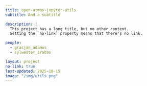 ```yaml
---
title: open-atmos-jupyter-utils
subtitle: And a subtitle

description: |
  This project has a long title, but no other content.
  Setting the `no-link` property means that there's no link.

people:
  - gracjan_adamus
  - sylwester_arabas

layout: project
no-link: true
last-updated: 2025-10-15
image: "/img/utils.png"
---
```

